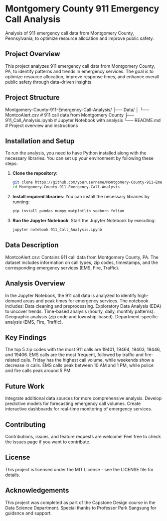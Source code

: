 # Montgomery County 911 Emergency Call Analysis
Analysis of 911 emergency call data from Montgomery County, Pennsylvania, to optimize resource allocation and improve public safety.

## Project Overview
This project analyzes 911 emergency call data from Montgomery County, PA, to identify patterns and trends in emergency services. The goal is to optimize resource allocation, improve response times, and enhance overall public safety through data-driven insights.

## Project Structure
Montgomery-County-911-Emergency-Call-Analysis/
├── Data/
│   └── MontcoAlert.csv         # 911 call data from Montgomery County
├── 911_Call_Analysis.ipynb     # Jupyter Notebook with analysis
└── README.md                   # Project overview and instructions

## Installation and Setup
To run the analysis, you need to have Python installed along with the necessary libraries. You can set up your environment by following these steps:

1. **Clone the repository**:
   ```bash
   git clone https://github.com/yourusername/Montgomery-County-911-Emergency-Call-Analysis.git
   cd Montgomery-County-911-Emergency-Call-Analysis
   
2. **Install required libraries**:
You can install the necessary libraries by running:
   ```bash
   pip install pandas numpy matplotlib seaborn folium

3. **Run the Jupyter Notebook**:
Start the Jupyter Notebook by executing:
   ```bash
   jupyter notebook 911_Call_Analysis.ipynb


## Data Description
MontcoAlert.csv: Contains 911 call data from Montgomery County, PA. The dataset includes information on call types, zip codes, timestamps, and the corresponding emergency services (EMS, Fire, Traffic).

## Analysis Overview
In the Jupyter Notebook, the 911 call data is analyzed to identify high-demand areas and peak times for emergency services. The notebook includes:
Data cleaning and preprocessing.
Exploratory Data Analysis (EDA) to uncover trends.
Time-based analysis (hourly, daily, monthly patterns).
Geographic analysis (zip code and township-based).
Department-specific analysis (EMS, Fire, Traffic).

## Key Findings
The top 5 zip codes with the most 911 calls are 19401, 19464, 19403, 19446, and 19406.
EMS calls are the most frequent, followed by traffic and fire-related calls.
Friday has the highest call volume, while weekends show a decrease in calls.
EMS calls peak between 10 AM and 1 PM, while police and fire calls peak around 5 PM.

## Future Work
Integrate additional data sources for more comprehensive analysis.
Develop predictive models for forecasting emergency call volumes.
Create interactive dashboards for real-time monitoring of emergency services.

## Contributing
Contributions, issues, and feature requests are welcome! Feel free to check the issues page if you want to contribute.

## License
This project is licensed under the MIT License - see the LICENSE file for details.

## Acknowledgements
This project was completed as part of the Capstone Design course in the Data Science Department. Special thanks to Professor Park Sangsung for guidance and support.
